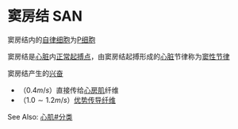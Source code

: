 # 窦房结 SAN

窦房结内的[自律细胞](自律细胞.md)为[P细胞](P细胞.md)

窦房结是[心脏](心脏.md)内[正常起搏点](正常起搏点.md)，由窦房结起搏形成的[心脏](心脏.md)节律称为[窦性节律](窦性节律.md)

窦房结产生的[兴奋](兴奋.md)
- （$0.4m/s$）直接传给[心房肌](心房肌.md)纤维
- （$1.0\sim1.2m/s$）[优势传导纤维](优势传导纤维.md)

See Also: [心肌#分类](心肌.md#分类)
